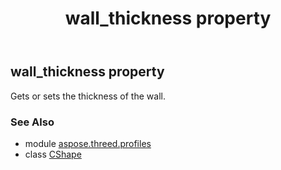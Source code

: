 ﻿---
title: wall_thickness property
second_title: Aspose.3D for Python via .NET API References
description: 
type: docs
weight: 190
url: /python-net/aspose.threed.profiles/cshape/wall_thickness/
is_root: false
---

## wall_thickness property


Gets or sets the thickness of the wall.

### See Also
* module [aspose.threed.profiles](../../)
* class [CShape](/3d/python-net/aspose.threed.profiles/cshape)
